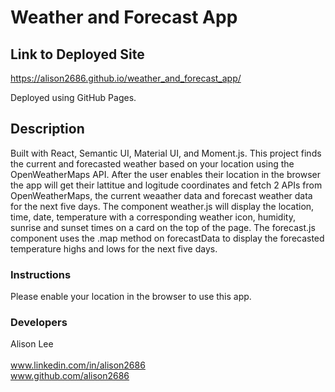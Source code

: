 # Weather and Forecast App

## Link to Deployed Site

https://alison2686.github.io/weather_and_forecast_app/

Deployed using GitHub Pages.

## Description

Built with React, Semantic UI, Material UI, and Moment.js. This project finds the current and forecasted weather based on your location using the OpenWeatherMaps API. After the user enables their location in the browser the app will get their lattitue and logitude coordinates and fetch 2 APIs from OpenWeatherMaps, the current weaather data and forecast weather data for the next five days. The component weather.js will display the location, time, date, temperature with a corresponding weather icon, humidity, sunrise and sunset times on a card on the top of the page. The forecast.js component uses the .map method on forecastData to display the forecasted temperature highs and lows for the next five days.

### Instructions

Please enable your location in the browser to use this app.

### Developers

Alison Lee  
\
www.linkedin.com/in/alison2686
\
www.github.com/alison2686
